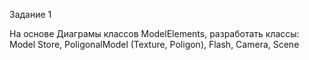 Задание 1

На основе Диаграмы классов ModelElements, разработать классы:
Model Store, PoligonalModel (Texture, Poligon), Flash, Camera, Scene